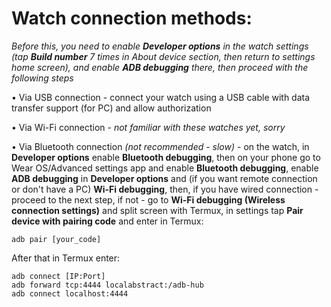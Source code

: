 # Watch connection methods:

*Before this, you need to enable **Developer options** in the watch settings (tap **Build number** 7 times in About device section, then return to settings home screen), and enable **ADB debugging** there, then proceed with the following steps*

• Via USB connection - connect your watch using a USB cable with data transfer support (for PC) and allow authorization

• Via Wi-Fi connection - *not familiar with these watches yet, sorry*

• Via Bluetooth connection *(not recommended - slow)* - on the watch, in **Developer options** enable **Bluetooth debugging**, then on your phone go to Wear OS/Advanced settings app and enable **Bluetooth debugging**, enable **ADB debugging** in **Developer options** and (if you want remote connection or don't have a PC) **Wi-Fi debugging**, then, if you have wired connection - proceed to the next step, if not - go to **Wi-Fi debugging (Wireless connection settings)** and split screen with Termux, in settings tap **Pair device with pairing code** and enter in Termux:
```ADB
adb pair [your_code]
```
After that in Termux enter: 
```ADB
adb connect [IP:Port]
adb forward tcp:4444 localabstract:/adb-hub
adb connect localhost:4444
```
